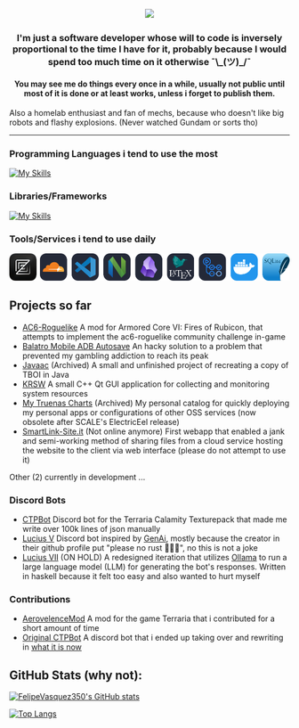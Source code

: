 <p align="center">
  <a href="https://github.com/DenverCoder1/readme-typing-svg"><img src="https://readme-typing-svg.herokuapp.com?color=%2336BCF7&pause=1000&lines=%24+rm+-rf+%2F+--no-preserve-root+%3AD"></a>

  <h3  align="center">I'm just a software developer whose will to code is inversely proportional to the time I have for it, probably because I would spend too much time on it otherwise ¯\_(ツ)_/¯</h3>

  <h4 align="center"> You may see me do things every once in a while, usually not public until most of it is done or at least works, unless i forget to publish them. </h4>

  Also a homelab enthusiast and fan of mechs, because who doesn't like big robots and flashy explosions. (Never watched Gundam or sorts tho)
</p>

---

### Programming Languages i tend to use the most

[![My Skills](https://skillicons.dev/icons?i=c,cpp,js,ts,rust,go,python)](https://skillicons.dev)

### Libraries/Frameworks

[![My Skills](https://skillicons.dev/icons?i=react,tailwind,vue,qt,bots,prisma)](https://skillicons.dev)

### Tools/Services i tend to use daily

<img src="./assets/icons.svg" alt="icons" href="https://skillicons.dev" />

## Projects so far
-   [AC6-Roguelike](https://github.com/FelipeVasquez350/AC6-Roguelike) A mod for Armored Core VI: Fires of Rubicon, that attempts to implement the ac6-roguelike community challenge in-game
-   [Balatro Mobile ADB Autosave](https://github.com/FelipeVasquez350/balatro-mobile-adb-autosave) An hacky solution to a problem that prevented my gambling addiction to reach its peak
-   [Javaac](https://github.com/FelipeVasquez350/Javaac) (Archived) A small and unfinished project of recreating a copy of TBOI in Java
-   [KRSW](https://github.com/FelipeVasquez350/KRSW) A small C++ Qt GUI application for collecting and monitoring system resources
-   [My Truenas Charts](https://github.com/FelipeVasquez350/Custom-Truenas-Catalog) (Archived) My personal catalog for quickly deploying my personal apps or configurations of other OSS services (now obsolete after SCALE's ElectricEel release)
-   [SmartLink-Site.it](https://github.com/FelipeVasquez350/SmartLink-Site.it) (Not online anymore) First webapp that enabled a jank and semi-working method of sharing files from a cloud service hosting the website to the client via web interface (please do not attempt to use it)

Other (2) currently in development ...

### Discord Bots

-   [CTPBot](https://github.com/FelipeVasquez350/CTPBot) Discord bot for the Terraria Calamity Texturepack that made me write over 100k lines of json manually
-   [Lucius V](https://github.com/FelipeVasquez350/Lucius-V) Discord bot inspired by [GenAi](https://discord.bots.gg/bots/974297735559806986), mostly because the creator in their github profile put "please no rust 🚀🦀💥", no this is not a joke
-   [Lucius VII](https://github.com/FelipeVasquez350/Lucius-VII) (ON HOLD) A redesigned iteration that utilizes [Ollama](https://ollama.com/) to run a large language model (LLM) for generating the bot's responses. Written in haskell because it felt too easy and also wanted to hurt myself

### Contributions

-   [AerovelenceMod](https://github.com/Arcri/AerovelenceMod) A mod for the game Terraria that i contributed for a short amount of time
-   [Original CTPBot](https://github.com/daim0/CTPBot) A discord bot that i ended up taking over and rewriting in [what it is now](https://github.com/FelipeVasquez350/CTPBot)

## GitHub Stats (why not):

[![FelipeVasquez350's GitHub stats](https://github-readme-stats.vercel.app/api?username=FelipeVasquez350&theme=react&title_color=36BCF7&bg_color=2a2f38&hide_border=true&count_private=true)](https://github.com/anuraghazra/github-readme-stats)

[![Top Langs](https://github-readme-stats.vercel.app/api/top-langs/?username=FelipeVasquez350&layout=compact&theme=react&title_color=36BCF7&bg_color=2a2f38&hide_border=true&count_private=true)](https://github.com/anuraghazra/github-readme-stats)
